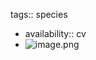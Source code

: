 tags:: species

- availability:: cv
- ![image.png](https://peach-geographical-bat-397.mypinata.cloud/ipfs/QmSUKwkmNSKVYwVrdoj4YA9kK47YGYtyfWeP61oKcS3qjp)